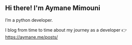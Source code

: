 ## Hi there! I'm Aymane Mimouni

I’m a python developer. 

I blog from time to time about my journey as a developer :point_right: https://aymane.me/posts/
